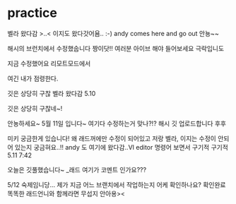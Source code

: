 # practice
벨라 왔다감 >..< 
이지도 왔다갓어욤.. :-)
andy comes here and go out
안뇽~~

해시의 브런치에서 수정했숩니다 짱이닷!!
여러분 아이브 해야 들어보세요 극락입니도


지금 수정했어요 리모트모드에서

여긴 내가 점령한다.

깃은 상당히 구찮
벨라 왔다감 5.10

깃은 상당히 구찮네~!

안뇽하세요~ 5월 11일 입니다~
여기다 수정하는거 맞나?!?
해시 깃 업로드합니다 후후


미키 궁금한게 있습니다! 왜 래드꺼에만 수정이 되어있고 저랑 벨라, 이지는 수정이 안되어 있는지 궁금혀요..!!
andy 도 여기에 왔다감..VI editor 명령어 보면서 구기적 구기적 5.11 7:42

오늘은 깃풀했습니다~ _래드
여기가 코멘트 인가요???

5/12 숙제임니당... 제가 지금 어느 브랜치에서 작업하는지 어케 확인하나요?
확인완료
똑똑한 래드언니와 함께라면 무섭지 안아용><
